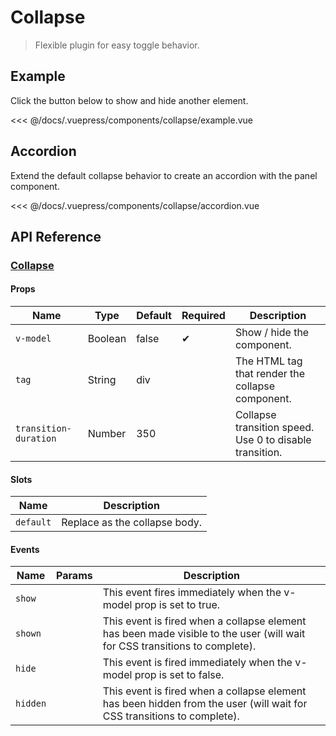 # Collapse

> Flexible plugin for easy toggle behavior.

<ins class="adsbygoogle"
     style="display:block; text-align:center;"
     data-ad-layout="in-article"
     data-ad-format="fluid"
     data-ad-client="ca-pub-4714899946256166"
     data-ad-slot="4603582855"></ins>

## Example

Click the button below to show and hide another element.

<<< @/docs/.vuepress/components/collapse/example.vue

<collapse-example/>

## Accordion

Extend the default collapse behavior to create an accordion with the panel component.

<<< @/docs/.vuepress/components/collapse/accordion.vue

<collapse-accordion/>

## API Reference

### [Collapse](https://github.com/wxsms/uiv/blob/master/src/components/collapse/Collapse.vue)

#### Props

Name                  | Type       | Default  | Required | Description
----------------      | ---------- | -------- | -------- | -----------------------
`v-model`             | Boolean    | false    | &#10004; | Show / hide the component.
`tag`                 | String     | div      |          | The HTML tag that render the collapse component.
`transition-duration` | Number     | 350      |          | Collapse transition speed. Use 0 to disable transition.

#### Slots

Name      | Description
--------- | -----------------------
`default` | Replace as the collapse body.

#### Events

Name        | Params | Description
----------- | ------ | ---------------
`show`      |        | This event fires immediately when the v-model prop is set to true.
`shown`     |        | This event is fired when a collapse element has been made visible to the user (will wait for CSS transitions to complete).
`hide`      |        | 	This event is fired immediately when the v-model prop is set to false.
`hidden`    |        | This event is fired when a collapse element has been hidden from the user (will wait for CSS transitions to complete).
